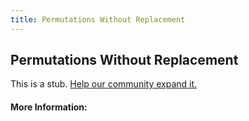 ```yaml
---
title: Permutations Without Replacement
---
```


## Permutations Without Replacement

This is a stub. [Help our community expand it.](https://github.com/freeCodeCamp/guide-articles/tree/master/articles/Math/Counting/Permutations-Without-Replacement/index.md)

<!-- The article goes here, in GitHub-flavored Markdown. Feel free to add YouTube videos, images, and CodePen/JSBin embeds  -->

#### More Information:
<!-- Please add any articles you think might be helpful to read before writing the article -->


